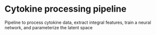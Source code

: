 # Cytokine processing pipeline
Pipeline to process cytokine data, extract integral features, train a neural network, and parameterize the latent space
